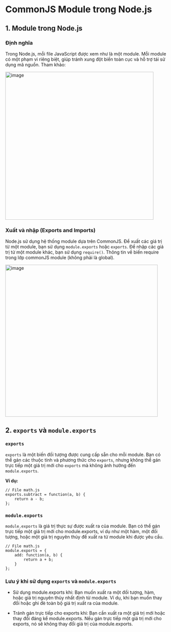 # CommonJS Module trong Node.js

## 1. Module trong Node.js

### Định nghĩa
Trong Node.js, mỗi file JavaScript được xem như là một module. Mỗi module có một phạm vi riêng biệt, giúp tránh xung đột biến toàn cục và hỗ trợ tái sử dụng mã nguồn.
Tham khảo: 

<img width="464" alt="image" src="https://github.com/system01no2l/noteNode/assets/86253573/198aaba5-8470-4694-b8fa-163ba59b30c6">

### Xuất và nhập (Exports and Imports)
Node.js sử dụng hệ thống module dựa trên CommonJS. Để xuất các giá trị từ một module, bạn sử dụng `module.exports` hoặc `exports`. Để nhập các giá trị từ một module khác, bạn sử dụng `require()`. Thông tin về biến require trong lớp commonJS module (không phải là global).

<img width="477" alt="image" src="https://github.com/system01no2l/noteNode/assets/86253573/87ee0c56-32ec-4823-8738-3e6ff2b7ab17">


## 2. `exports` và `module.exports`

### `exports`
`exports` là một biến đối tượng được cung cấp sẵn cho mỗi module. Bạn có thể gán các thuộc tính và phương thức cho `exports`, nhưng không thể gán trực tiếp một giá trị mới cho `exports` mà không ảnh hưởng đến `module.exports`.

**Ví dụ:**
```
// File math.js
exports.subtract = function(a, b) {
    return a - b;
};
```
### `module.exports`
`module.exports` là giá trị thực sự được xuất ra của module. Bạn có thể gán trực tiếp một giá trị mới cho module.exports,
ví dụ như một hàm, một đối tượng, hoặc một giá trị nguyên thủy để xuất ra từ module khi được yêu cầu.

```
// File math.js
module.exports = {
    add: function(a, b) {
        return a + b;
    }
};
```

### Lưu ý khi sử dụng `exports` và `module.exports`
- Sử dụng module.exports khi: Bạn muốn xuất ra một đối tượng, hàm, hoặc giá trị nguyên thủy nhất định từ module.
  Ví dụ, khi bạn muốn thay đổi hoặc ghi đè toàn bộ giá trị xuất ra của module.
    
- Tránh gán trực tiếp cho exports khi: Bạn cần xuất ra một giá trị mới hoặc thay đổi đáng kể module.exports.
  Nếu gán trực tiếp một giá trị mới cho exports, nó sẽ không thay đổi giá trị của module.exports.
